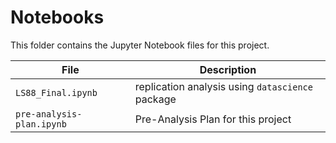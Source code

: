 # Notebooks

This folder contains the Jupyter Notebook files for this project.

| File | Description |
|-----|-----|
| `LS88_Final.ipynb`  | replication analysis using `datascience` package  |
| `pre-analysis-plan.ipynb`  | Pre-Analysis Plan for this project  |
